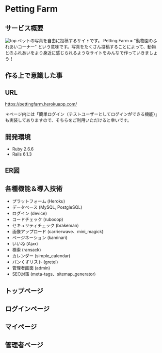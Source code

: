 # Petting Farm

## サービス概要
![top](/img/Petting_Farm_top.png)
ペットの写真を自由に投稿するサイトです。
Petting Farm = "動物園のふれあいコーナー" という意味です。写真をたくさん投稿することによって、動物とのふれあいをより身近に感じられるようなサイトをみんなで作っていきましょう！

## 作る上で意識した事

## URL
https://pettingfarm.herokuapp.com/

＊ページ内には「簡単ログイン（テストユーザーとしてログインができる機能）」も実装してありますので、そちらをご利用いただけると幸いです。


## 開発環境
- Ruby 2.6.6
- Rails 6.1.3

## ER図

## 各種機能＆導入技術
- プラットフォーム (Heroku)
- データベース (MySQL, PostgleSQL)
- ログイン (device)
- コードチェック (rubocop)
- セキュリティチェック (brakeman)
- 画像アップロード (carrierwave、mini_magick)
- ページネーション (kaminari)
- いいね (Ajax)
- 検索 (ransack)
- カレンダー (simple_calendar)
- パンくずリスト (gretel)
- 管理者画面 (admin)
- SEO対策 (meta-tags、sitemap_generator)

## トップページ

## ログインページ

## マイページ

## 管理者ページ